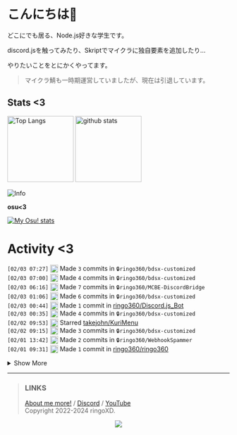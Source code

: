 # こんにちは👋
<!--
<a href="https://ringoxd.pages.dev"><img src="https://avatars.githubusercontent.com/u/105296365" align="right"></a>
-->

どこにでも居る、Node.js好きな学生です。

discord.jsを触ってみたり、Skriptでマイクラに独自要素を追加したり...

やりたいことをとにかくやってます。

> マイクラ鯖も一時期運営していましたが、現在は引退しています。

## Stats <3

<p align="left"> 
  <img alt="Top Langs" height="150px" src="https://github-readme-stats.vercel.app/api/top-langs/?username=ringo360&layout=compact&count_private=true&show_icons=true&theme=tokyonight&custom_title=Used%20Languages!" />
  <img alt="github stats" height="150px" src="https://github-readme-stats.vercel.app/api?username=ringo360&count_private=true&show_icons=true&show_icons=true&theme=tokyonight&custom_title=My%20stats%20<3" />
</p>

![Info](http://github-profile-summary-cards.vercel.app/api/cards/profile-details?username=ringo360&theme=tokyonight)


**osu<3**

[![My Osu! stats](https://osu-sig.vercel.app/card?user=P360Rythm&mode=std&lang=en&blur=6&animation=true&hue=307&mini=true)](https://osu.ppy.sh/users/24734251/)

<!--[![Github activity graph](https://github-readme-activity-graph.vercel.app/graph?username=ringo360&bg_color=000024&color=00ff00&line=8080ff&point=d0d0ff&area=true&hide_border=true)](https://github.com/ashutosh00710/github-readme-activity-graph)-->
<!--[![github-chart](https://github-chart.vercel.app/api?user=ringo360)]-->

# Activity <3
<!--START_SECTION:activity-->
`[02/03 07:27]` <img alt="📝" src="https://github.com/cheesits456/github-activity-readme/raw/master/icons/commit.png" align="top" height="18"> Made `3` commits in <span title="Private Repo">`🔒ringo360/bdsx-customized`</span>  
`[02/03 07:00]` <img alt="📝" src="https://github.com/cheesits456/github-activity-readme/raw/master/icons/commit.png" align="top" height="18"> Made `4` commits in <span title="Private Repo">`🔒ringo360/bdsx-customized`</span>  
`[02/03 06:16]` <img alt="📝" src="https://github.com/cheesits456/github-activity-readme/raw/master/icons/commit.png" align="top" height="18"> Made `7` commits in <span title="Private Repo">`🔒ringo360/MCBE-DiscordBridge`</span>  
`[02/03 01:06]` <img alt="📝" src="https://github.com/cheesits456/github-activity-readme/raw/master/icons/commit.png" align="top" height="18"> Made `6` commits in <span title="Private Repo">`🔒ringo360/bdsx-customized`</span>  
`[02/03 00:44]` <img alt="📝" src="https://github.com/cheesits456/github-activity-readme/raw/master/icons/commit.png" align="top" height="18"> Made `1` commit in [ringo360/Discord.js_Bot](https://github.com/ringo360/Discord.js_Bot)  
`[02/03 00:35]` <img alt="📝" src="https://github.com/cheesits456/github-activity-readme/raw/master/icons/commit.png" align="top" height="18"> Made `4` commits in <span title="Private Repo">`🔒ringo360/bdsx-customized`</span>  
`[02/02 09:53]` <img alt="⭐" src="https://github.com/cheesits456/github-activity-readme/raw/master/icons/star.png" align="top" height="18"> Starred [takejohn/KuriMenu](https://github.com/takejohn/KuriMenu)  
`[02/02 09:15]` <img alt="📝" src="https://github.com/cheesits456/github-activity-readme/raw/master/icons/commit.png" align="top" height="18"> Made `3` commits in <span title="Private Repo">`🔒ringo360/bdsx-customized`</span>  
`[02/01 13:42]` <img alt="📝" src="https://github.com/cheesits456/github-activity-readme/raw/master/icons/commit.png" align="top" height="18"> Made `2` commits in <span title="Private Repo">`🔒ringo360/WebhookSpammer`</span>  
`[02/01 09:31]` <img alt="📝" src="https://github.com/cheesits456/github-activity-readme/raw/master/icons/commit.png" align="top" height="18"> Made `1` commit in [ringo360/ringo360](https://github.com/ringo360/ringo360)  

<details><summary>Show More</summary>

`[02/01 09:16]` <img alt="📝" src="https://github.com/cheesits456/github-activity-readme/raw/master/icons/commit.png" align="top" height="18"> Made `2` commits in [ringo360/bdsx-proxy-checker](https://github.com/ringo360/bdsx-proxy-checker)  
`[02/01 09:15]` <img alt="📝" src="https://github.com/cheesits456/github-activity-readme/raw/master/icons/commit.png" align="top" height="18"> Made `11` commits in <span title="Private Repo">`🔒ringo360/bdsx-customized`</span>  
`[02/01 04:21]` <img alt="⭐" src="https://github.com/cheesits456/github-activity-readme/raw/master/icons/star.png" align="top" height="18"> Starred [Alizq/CustomGui-Text](https://github.com/Alizq/CustomGui-Text)  
`[01/31 14:17]` <img alt="📝" src="https://github.com/cheesits456/github-activity-readme/raw/master/icons/commit.png" align="top" height="18"> Made `3` commits in <span title="Private Repo">`🔒ringo360/bdsx-customized`</span>  
`[01/31 11:30]` <img alt="📝" src="https://github.com/cheesits456/github-activity-readme/raw/master/icons/commit.png" align="top" height="18"> Made `1` commit in [ringo360/ringo360](https://github.com/ringo360/ringo360)  
`[01/31 11:08]` <img alt="⭐" src="https://github.com/cheesits456/github-activity-readme/raw/master/icons/star.png" align="top" height="18"> Starred [Alizq/Imgs](https://github.com/Alizq/Imgs)  
`[01/31 11:08]` <img alt="⭐" src="https://github.com/cheesits456/github-activity-readme/raw/master/icons/star.png" align="top" height="18"> Starred [EdamAme-x/IP-spoofing-js](https://github.com/EdamAme-x/IP-spoofing-js)  
`[01/30 14:00]` <img alt="📝" src="https://github.com/cheesits456/github-activity-readme/raw/master/icons/commit.png" align="top" height="18"> Made `14` commits in <span title="Private Repo">`🔒ringo360/bdsx-customized`</span>  
`[01/30 09:29]` <img alt="📂" src="https://github.com/cheesits456/github-activity-readme/raw/master/icons/create-branch.png" align="top" height="18"> Created branch [`main`](https://github.com/ringo360/bdsx-proxy-checker/tree/main) in [ringo360/bdsx-proxy-checker](https://github.com/ringo360/bdsx-proxy-checker)  
`[01/30 09:29]` <img alt="➕" src="https://github.com/cheesits456/github-activity-readme/raw/master/icons/create-repo.png" align="top" height="18"> Created repository [ringo360/bdsx-proxy-checker](https://github.com/ringo360/bdsx-proxy-checker)  
`[01/29 13:06]` <img alt="📝" src="https://github.com/cheesits456/github-activity-readme/raw/master/icons/commit.png" align="top" height="18"> Made `4` commits in [ringo360/Discord.js_Bot](https://github.com/ringo360/Discord.js_Bot)  
`[01/29 09:46]` <img alt="📝" src="https://github.com/cheesits456/github-activity-readme/raw/master/icons/commit.png" align="top" height="18"> Made `1` commit in <span title="Private Repo">`🔒ringo360/bdsx-customized`</span>  
`[01/29 02:55]` <img alt="⭐" src="https://github.com/cheesits456/github-activity-readme/raw/master/icons/star.png" align="top" height="18"> Starred [Rmejia39/DiscordAccountTokenGenerator](https://github.com/Rmejia39/DiscordAccountTokenGenerator)  
`[01/29 02:47]` <img alt="⭐" src="https://github.com/cheesits456/github-activity-readme/raw/master/icons/star.png" align="top" height="18"> Starred [Aspw-w/Existent-Reborn](https://github.com/Aspw-w/Existent-Reborn)  
`[01/29 02:47]` <img alt="⭐" src="https://github.com/cheesits456/github-activity-readme/raw/master/icons/star.png" align="top" height="18"> Starred [silvanohirtie/Discord-Token-Generator](https://github.com/silvanohirtie/Discord-Token-Generator)  
`[01/28 12:10]` <img alt="📝" src="https://github.com/cheesits456/github-activity-readme/raw/master/icons/commit.png" align="top" height="18"> Made `5` commits in <span title="Private Repo">`🔒ringo360/MCBE-DiscordBridge`</span>  
`[01/28 07:16]` <img alt="📂" src="https://github.com/cheesits456/github-activity-readme/raw/master/icons/create-branch.png" align="top" height="18"> Created branch [`master`](https://github.com/ringo360/pages-with-astro/tree/master) in [ringo360/pages-with-astro](https://github.com/ringo360/pages-with-astro)  
`[01/28 07:16]` <img alt="➕" src="https://github.com/cheesits456/github-activity-readme/raw/master/icons/create-repo.png" align="top" height="18"> Created repository [ringo360/pages-with-astro](https://github.com/ringo360/pages-with-astro)  
`[01/28 06:49]` <img alt="📂" src="https://github.com/cheesits456/github-activity-readme/raw/master/icons/create-branch.png" align="top" height="18"> Created branch [`main`](https://github.com/ringo360/gomipage/tree/main) in [ringo360/gomipage](https://github.com/ringo360/gomipage)  
`[01/28 06:49]` <img alt="➕" src="https://github.com/cheesits456/github-activity-readme/raw/master/icons/create-repo.png" align="top" height="18"> Created repository [ringo360/gomipage](https://github.com/ringo360/gomipage)  
`[01/28 05:02]` <img alt="📝" src="https://github.com/cheesits456/github-activity-readme/raw/master/icons/commit.png" align="top" height="18"> Made `1` commit in <span title="Private Repo">`🔒ringo360/bdsx-customized`</span>  
`[01/27 10:20]` <img alt="📝" src="https://github.com/cheesits456/github-activity-readme/raw/master/icons/commit.png" align="top" height="18"> Made `3` commits in <span title="Private Repo">`🔒ringo360/MCBE-DiscordBridge`</span>  
`[01/27 09:55]` <img alt="📝" src="https://github.com/cheesits456/github-activity-readme/raw/master/icons/commit.png" align="top" height="18"> Made `1` commit in <span title="Private Repo">`🔒ringo360/bdsx-customized`</span>  
`[01/27 09:55]` <img alt="📝" src="https://github.com/cheesits456/github-activity-readme/raw/master/icons/commit.png" align="top" height="18"> Made `1` commit in [ringo360/ping-watcher](https://github.com/ringo360/ping-watcher)  
`[01/27 09:54]` <img alt="📝" src="https://github.com/cheesits456/github-activity-readme/raw/master/icons/commit.png" align="top" height="18"> Made `3` commits in <span title="Private Repo">`🔒ringo360/MCBE-DiscordBridge`</span>  
`[01/27 08:12]` <img alt="🍴" src="https://github.com/cheesits456/github-activity-readme/raw/master/icons/fork.png" align="top" height="18"> Forked [EdamAme-x/deno-deploy-ddoser](https://github.com/EdamAme-x/deno-deploy-ddoser) to [ringo360/deno-deploy-stresser](https://github.com/ringo360/deno-deploy-stresser)  
`[01/27 07:35]` <img alt="📝" src="https://github.com/cheesits456/github-activity-readme/raw/master/icons/commit.png" align="top" height="18"> Made `4` commits in [ringo360/Discord.js_Bot](https://github.com/ringo360/Discord.js_Bot)  
`[01/26 01:17]` <img alt="⭐" src="https://github.com/cheesits456/github-activity-readme/raw/master/icons/star.png" align="top" height="18"> Starred [LaciaRD000/utils](https://github.com/LaciaRD000/utils)  
`[01/26 01:16]` <img alt="⭐" src="https://github.com/cheesits456/github-activity-readme/raw/master/icons/star.png" align="top" height="18"> Starred [svc-develop-team/so-vits-svc](https://github.com/svc-develop-team/so-vits-svc)  
`[01/25 09:19]` <img alt="📝" src="https://github.com/cheesits456/github-activity-readme/raw/master/icons/commit.png" align="top" height="18"> Made `1` commit in [ringo360/Discord.js_Bot](https://github.com/ringo360/Discord.js_Bot)  
`[01/25 08:10]` <img alt="📝" src="https://github.com/cheesits456/github-activity-readme/raw/master/icons/commit.png" align="top" height="18"> Made `11` commits in <span title="Private Repo">`🔒ringo360/bdsx-customized`</span>  
`[01/24 00:47]` <img alt="🗣" src="https://github.com/cheesits456/github-activity-readme/raw/master/icons/comment.png" align="top" height="18"> Commented on [`#1`](https://github.com//ringo360/ping-watcher/issues/1 'Webhookの送信カウントがリセットされない') in [ringo360/ping-watcher](https://github.com/ringo360/ping-watcher)  
`[01/24 00:47]` <img alt="❗️" src="https://github.com/cheesits456/github-activity-readme/raw/master/icons/issue.png" align="top" height="18"> Closed issue [`#1`](https://github.com//ringo360/ping-watcher/issues/1 'Webhookの送信カウントがリセットされない') in [ringo360/ping-watcher](https://github.com/ringo360/ping-watcher)  
`[01/24 00:43]` <img alt="📝" src="https://github.com/cheesits456/github-activity-readme/raw/master/icons/commit.png" align="top" height="18"> Made `1` commit in [ringo360/ping-watcher](https://github.com/ringo360/ping-watcher)  
`[01/23 09:34]` <img alt="❗️" src="https://github.com/cheesits456/github-activity-readme/raw/master/icons/issue.png" align="top" height="18"> Opened issue [`#1`](https://github.com//ringo360/ping-watcher/issues/1 'Webhookの送信カウントがリセットされない') in [ringo360/ping-watcher](https://github.com/ringo360/ping-watcher)  
`[01/22 06:12]` <img alt="⭐" src="https://github.com/cheesits456/github-activity-readme/raw/master/icons/star.png" align="top" height="18"> Starred [SinonomeNetwork/ChatChanBeta](https://github.com/SinonomeNetwork/ChatChanBeta)  
`[01/21 04:24]` <img alt="📝" src="https://github.com/cheesits456/github-activity-readme/raw/master/icons/commit.png" align="top" height="18"> Made `7` commits in [ringo360/ping-watcher](https://github.com/ringo360/ping-watcher)  
`[01/21 02:28]` <img alt="📂" src="https://github.com/cheesits456/github-activity-readme/raw/master/icons/create-branch.png" align="top" height="18"> Created branch [`main`](https://github.com/ringo360/ping-watcher/tree/main) in [ringo360/ping-watcher](https://github.com/ringo360/ping-watcher)  
`[01/21 02:28]` <img alt="➕" src="https://github.com/cheesits456/github-activity-readme/raw/master/icons/create-repo.png" align="top" height="18"> Created repository [ringo360/ping-watcher](https://github.com/ringo360/ping-watcher)  
`[01/21 02:06]` <img alt="📝" src="https://github.com/cheesits456/github-activity-readme/raw/master/icons/commit.png" align="top" height="18"> Made `1` commit in <span title="Private Repo">`🔒ringo360/bdsx-customized`</span>  
`[01/20 14:41]` <img alt="📝" src="https://github.com/cheesits456/github-activity-readme/raw/master/icons/commit.png" align="top" height="18"> Made `3` commits in [SinonomeNetwork/ChatChanBeta](https://github.com/SinonomeNetwork/ChatChanBeta)  
`[01/20 14:33]` <img alt="❌" src="https://github.com/cheesits456/github-activity-readme/raw/master/icons/delete.png" align="top" height="18"> Deleted `uwu` from [ringo360/ChatChanBeta](https://github.com/ringo360/ChatChanBeta)  
`[01/20 14:28]` <img alt="✅" src="https://github.com/cheesits456/github-activity-readme/raw/master/icons/pr-open.png" align="top" height="18"> Opened PR [`#1`](https://github.com//SinonomeNetwork/ChatChanBeta/pull/1 'updateコマンドの追加とpackage.jsonの調整') in [SinonomeNetwork/ChatChanBeta](https://github.com/SinonomeNetwork/ChatChanBeta)  
`[01/20 14:25]` <img alt="📝" src="https://github.com/cheesits456/github-activity-readme/raw/master/icons/commit.png" align="top" height="18"> Made `2` commits in [ringo360/ChatChanBeta](https://github.com/ringo360/ChatChanBeta)  
`[01/20 14:22]` <img alt="📂" src="https://github.com/cheesits456/github-activity-readme/raw/master/icons/create-branch.png" align="top" height="18"> Created branch [`uwu`](https://github.com/ringo360/ChatChanBeta/tree/uwu) in [ringo360/ChatChanBeta](https://github.com/ringo360/ChatChanBeta)  
`[01/20 14:20]` <img alt="🍴" src="https://github.com/cheesits456/github-activity-readme/raw/master/icons/fork.png" align="top" height="18"> Forked [SinonomeNetwork/ChatChanBeta](https://github.com/SinonomeNetwork/ChatChanBeta) to [ringo360/ChatChanBeta](https://github.com/ringo360/ChatChanBeta)  
`[01/20 13:42]` <img alt="📝" src="https://github.com/cheesits456/github-activity-readme/raw/master/icons/commit.png" align="top" height="18"> Made `14` commits in <span title="Private Repo">`🔒ringo360/bdsx-customized`</span>  
`[01/20 07:07]` <img alt="📝" src="https://github.com/cheesits456/github-activity-readme/raw/master/icons/commit.png" align="top" height="18"> Made `5` commits in <span title="Private Repo">`🔒ringo360/MCBE-DiscordBridge`</span>  
`[01/20 03:15]` <img alt="📝" src="https://github.com/cheesits456/github-activity-readme/raw/master/icons/commit.png" align="top" height="18"> Made `7` commits in <span title="Private Repo">`🔒ringo360/bdsx-customized`</span>  
`[01/19 08:38]` <img alt="📂" src="https://github.com/cheesits456/github-activity-readme/raw/master/icons/create-branch.png" align="top" height="18"> Created branch `main` in <span title="Private Repo">`🔒ringo360/bdsx-proxy-protocol-supporter`</span>  
`[01/19 08:38]` <img alt="➕" src="https://github.com/cheesits456/github-activity-readme/raw/master/icons/create-repo.png" align="top" height="18"> Created repository <span title="Private Repo">`🔒ringo360/bdsx-proxy-protocol-supporter`</span>  
`[01/14 15:37]` <img alt="📝" src="https://github.com/cheesits456/github-activity-readme/raw/master/icons/commit.png" align="top" height="18"> Made `3205` commits in [ringo360/register](https://github.com/ringo360/register)  
`[01/14 11:00]` <img alt="⭐" src="https://github.com/cheesits456/github-activity-readme/raw/master/icons/star.png" align="top" height="18"> Starred [thehappydinoa/iOSRestrictionBruteForce](https://github.com/thehappydinoa/iOSRestrictionBruteForce)  
`[01/13 12:40]` <img alt="⭐" src="https://github.com/cheesits456/github-activity-readme/raw/master/icons/star.png" align="top" height="18"> Starred [replydev/Quboscanner](https://github.com/replydev/Quboscanner)  
`[01/12 17:47]` <img alt="⭐" src="https://github.com/cheesits456/github-activity-readme/raw/master/icons/star.png" align="top" height="18"> Starred [BitCrackers/AmongUsMenu](https://github.com/BitCrackers/AmongUsMenu)  
`[01/12 09:51]` <img alt="⭐" src="https://github.com/cheesits456/github-activity-readme/raw/master/icons/star.png" align="top" height="18"> Starred [discord/cloudflare-sample-app](https://github.com/discord/cloudflare-sample-app)  
`[01/11 13:34]` <img alt="📝" src="https://github.com/cheesits456/github-activity-readme/raw/master/icons/commit.png" align="top" height="18"> Made `1` commit in [ringo360/Skript-Example](https://github.com/ringo360/Skript-Example)  
`[01/11 12:47]` <img alt="📂" src="https://github.com/cheesits456/github-activity-readme/raw/master/icons/create-branch.png" align="top" height="18"> Created branch [`main`](https://github.com/ringo360/Skript-Example/tree/main) in [ringo360/Skript-Example](https://github.com/ringo360/Skript-Example)  
`[01/11 12:47]` <img alt="➕" src="https://github.com/cheesits456/github-activity-readme/raw/master/icons/create-repo.png" align="top" height="18"> Created repository [ringo360/Skript-Example](https://github.com/ringo360/Skript-Example)  
`[01/10 15:26]` <img alt="📝" src="https://github.com/cheesits456/github-activity-readme/raw/master/icons/commit.png" align="top" height="18"> Made `21` commits in [MCSV-Network/TestServ-Bot](https://github.com/MCSV-Network/TestServ-Bot)  
`[01/10 13:31]` <img alt="📂" src="https://github.com/cheesits456/github-activity-readme/raw/master/icons/create-branch.png" align="top" height="18"> Created branch `main` in <span title="Private Repo">`🔒MCSV-Network/TestServ-Bot`</span>  
`[01/10 13:31]` <img alt="➕" src="https://github.com/cheesits456/github-activity-readme/raw/master/icons/create-repo.png" align="top" height="18"> Created repository <span title="Private Repo">`🔒MCSV-Network/TestServ-Bot`</span>  
`[01/09 18:16]` <img alt="⭐" src="https://github.com/cheesits456/github-activity-readme/raw/master/icons/star.png" align="top" height="18"> Starred [bea4dev/Chiyogami](https://github.com/bea4dev/Chiyogami)  
`[01/09 09:08]` <img alt="📝" src="https://github.com/cheesits456/github-activity-readme/raw/master/icons/commit.png" align="top" height="18"> Made `2` commits in [ringo360/Discord.js_Bot](https://github.com/ringo360/Discord.js_Bot)  
`[01/07 13:55]` <img alt="⭐" src="https://github.com/cheesits456/github-activity-readme/raw/master/icons/star.png" align="top" height="18"> Starred [discordtics/token-gen](https://github.com/discordtics/token-gen)  
`[01/07 11:26]` <img alt="✅" src="https://github.com/cheesits456/github-activity-readme/raw/master/icons/pr-open.png" align="top" height="18"> Opened PR [`#44`](https://github.com//joinmisskey/api/pull/44 'Add misskey.pkkis.com') in [joinmisskey/api](https://github.com/joinmisskey/api)  
`[01/07 11:24]` <img alt="📂" src="https://github.com/cheesits456/github-activity-readme/raw/master/icons/create-branch.png" align="top" height="18"> Created branch [`add-host`](https://github.com/ringo360/misskeyhub/tree/add-host) in [ringo360/misskeyhub](https://github.com/ringo360/misskeyhub)  
`[01/07 11:19]` <img alt="🍴" src="https://github.com/cheesits456/github-activity-readme/raw/master/icons/fork.png" align="top" height="18"> Forked [joinmisskey/api](https://github.com/joinmisskey/api) to [ringo360/misskeyhub](https://github.com/ringo360/misskeyhub)  
`[01/07 10:50]` <img alt="📝" src="https://github.com/cheesits456/github-activity-readme/raw/master/icons/commit.png" align="top" height="18"> Made `2` commits in [ringo360/Sekai.Explode-Misskey](https://github.com/ringo360/Sekai.Explode-Misskey)  
`[01/07 07:13]` <img alt="📂" src="https://github.com/cheesits456/github-activity-readme/raw/master/icons/create-branch.png" align="top" height="18"> Created branch [`main`](https://github.com/ringo360/Sekai.Explode-Misskey/tree/main) in [ringo360/Sekai.Explode-Misskey](https://github.com/ringo360/Sekai.Explode-Misskey)  
`[01/07 07:13]` <img alt="➕" src="https://github.com/cheesits456/github-activity-readme/raw/master/icons/create-repo.png" align="top" height="18"> Created repository [ringo360/Sekai.Explode-Misskey](https://github.com/ringo360/Sekai.Explode-Misskey)  
`[01/06 15:25]` <img alt="📝" src="https://github.com/cheesits456/github-activity-readme/raw/master/icons/commit.png" align="top" height="18"> Made `4` commits in [ringo360/sekai](https://github.com/ringo360/sekai)  
`[01/04 13:47]` <img alt="📝" src="https://github.com/cheesits456/github-activity-readme/raw/master/icons/commit.png" align="top" height="18"> Made `2` commits in [ringo360/Discord.js_Bot](https://github.com/ringo360/Discord.js_Bot)  
`[01/03 08:46]` <img alt="📝" src="https://github.com/cheesits456/github-activity-readme/raw/master/icons/commit.png" align="top" height="18"> Made `1` commit in <span title="Private Repo">`🔒MCSV-Network/Verify`</span>  
`[01/03 08:44]` <img alt="📝" src="https://github.com/cheesits456/github-activity-readme/raw/master/icons/commit.png" align="top" height="18"> Made `4` commits in <span title="Private Repo">`🔒ringo360/VerifyPlus`</span>  
`[01/02 17:15]` <img alt="📝" src="https://github.com/cheesits456/github-activity-readme/raw/master/icons/commit.png" align="top" height="18"> Made `1` commit in [ringo360/sekai](https://github.com/ringo360/sekai)  
`[01/02 17:15]` <img alt="⭐" src="https://github.com/cheesits456/github-activity-readme/raw/master/icons/star.png" align="top" height="18"> Starred [BootleggersROM/BootleggersROM.github.io](https://github.com/BootleggersROM/BootleggersROM.github.io)  
`[01/02 17:01]` <img alt="📝" src="https://github.com/cheesits456/github-activity-readme/raw/master/icons/commit.png" align="top" height="18"> Made `3` commits in [ringo360/sekai](https://github.com/ringo360/sekai)  
`[01/02 16:55]` <img alt="📂" src="https://github.com/cheesits456/github-activity-readme/raw/master/icons/create-branch.png" align="top" height="18"> Created branch [`main`](https://github.com/ringo360/sekai/tree/main) in [ringo360/sekai](https://github.com/ringo360/sekai)  
`[01/02 16:55]` <img alt="➕" src="https://github.com/cheesits456/github-activity-readme/raw/master/icons/create-repo.png" align="top" height="18"> Created repository [ringo360/sekai](https://github.com/ringo360/sekai)  
`[01/02 16:43]` <img alt="📝" src="https://github.com/cheesits456/github-activity-readme/raw/master/icons/commit.png" align="top" height="18"> Made `8` commits in [ringo360/Discord.js_Bot](https://github.com/ringo360/Discord.js_Bot)  
`[01/02 14:52]` <img alt="📂" src="https://github.com/cheesits456/github-activity-readme/raw/master/icons/create-branch.png" align="top" height="18"> Created branch `main` in <span title="Private Repo">`🔒ringo360/VerifyPlus`</span>  
`[01/02 14:52]` <img alt="➕" src="https://github.com/cheesits456/github-activity-readme/raw/master/icons/create-repo.png" align="top" height="18"> Created repository <span title="Private Repo">`🔒ringo360/VerifyPlus`</span>  
`[01/02 12:52]` <img alt="📝" src="https://github.com/cheesits456/github-activity-readme/raw/master/icons/commit.png" align="top" height="18"> Made `27` commits in [ringo360/Discord.js_Bot](https://github.com/ringo360/Discord.js_Bot)  
`[01/02 04:41]` <img alt="📝" src="https://github.com/cheesits456/github-activity-readme/raw/master/icons/commit.png" align="top" height="18"> Made `1` commit in [ringo360/ringo360.github.io](https://github.com/ringo360/ringo360.github.io)  
`[01/02 04:39]` <img alt="📝" src="https://github.com/cheesits456/github-activity-readme/raw/master/icons/commit.png" align="top" height="18"> Made `24` commits in [ringo360/Discord.js_Bot](https://github.com/ringo360/Discord.js_Bot)  
`[01/01 06:35]` <img alt="⭐" src="https://github.com/cheesits456/github-activity-readme/raw/master/icons/star.png" align="top" height="18"> Starred [gbghfghf/Helium](https://github.com/gbghfghf/Helium)  
`[01/01 05:43]` <img alt="⭐" src="https://github.com/cheesits456/github-activity-readme/raw/master/icons/star.png" align="top" height="18"> Starred [donnemartin/system-design-primer](https://github.com/donnemartin/system-design-primer)  
`[01/01 02:04]` <img alt="⭐" src="https://github.com/cheesits456/github-activity-readme/raw/master/icons/star.png" align="top" height="18"> Starred [takejohn/Bask](https://github.com/takejohn/Bask)  
`[01/01 02:04]` <img alt="⭐" src="https://github.com/cheesits456/github-activity-readme/raw/master/icons/star.png" align="top" height="18"> Starred [Sayrix/Ticket-Bot](https://github.com/Sayrix/Ticket-Bot)  
`[12/31 12:29]` <img alt="⭐" src="https://github.com/cheesits456/github-activity-readme/raw/master/icons/star.png" align="top" height="18"> Starred [ambiennt/KeyPatcher](https://github.com/ambiennt/KeyPatcher)  
`[12/30 15:14]` <img alt="⭐" src="https://github.com/cheesits456/github-activity-readme/raw/master/icons/star.png" align="top" height="18"> Starred [movie-web/movie-web](https://github.com/movie-web/movie-web)  
`[12/30 12:01]` <img alt="⭐" src="https://github.com/cheesits456/github-activity-readme/raw/master/icons/star.png" align="top" height="18"> Starred [EdamAme-x/webSiteToAppConverter](https://github.com/EdamAme-x/webSiteToAppConverter)  
`[12/30 11:52]` <img alt="⭐" src="https://github.com/cheesits456/github-activity-readme/raw/master/icons/star.png" align="top" height="18"> Starred [Minto-Network/Website](https://github.com/Minto-Network/Website)  
`[12/30 11:52]` <img alt="⭐" src="https://github.com/cheesits456/github-activity-readme/raw/master/icons/star.png" align="top" height="18"> Starred [1-Rasky-1/MinecraftOPHack](https://github.com/1-Rasky-1/MinecraftOPHack)  
`[12/28 17:05]` <img alt="📝" src="https://github.com/cheesits456/github-activity-readme/raw/master/icons/commit.png" align="top" height="18"> Made `1` commit in [ringo360/ringo360](https://github.com/ringo360/ringo360)  
`[12/28 16:55]` <img alt="📝" src="https://github.com/cheesits456/github-activity-readme/raw/master/icons/commit.png" align="top" height="18"> Made `9` commits in <span title="Private Repo">`🔒ringo360/Spammer.js`</span>  
`[12/28 04:59]` <img alt="🍴" src="https://github.com/cheesits456/github-activity-readme/raw/master/icons/fork.png" align="top" height="18"> Forked [ethan-davies/InternalNotifications](https://github.com/ethan-davies/InternalNotifications) to [ringo360/InAppNotifications](https://github.com/ringo360/InAppNotifications)  
`[12/28 04:57]` <img alt="⭐" src="https://github.com/cheesits456/github-activity-readme/raw/master/icons/star.png" align="top" height="18"> Starred [Syncxv/vc-message-logger-enhanced](https://github.com/Syncxv/vc-message-logger-enhanced)  
`[12/27 13:52]` <img alt="📝" src="https://github.com/cheesits456/github-activity-readme/raw/master/icons/commit.png" align="top" height="18"> Made `5` commits in <span title="Private Repo">`🔒ringo360/Spammer.js`</span>  
`[12/27 12:50]` <img alt="📝" src="https://github.com/cheesits456/github-activity-readme/raw/master/icons/commit.png" align="top" height="18"> Made `2` commits in <span title="Private Repo">`🔒ringo360/Spammer.js`</span>  
`[12/27 09:11]` <img alt="📂" src="https://github.com/cheesits456/github-activity-readme/raw/master/icons/create-branch.png" align="top" height="18"> Created branch `main` in <span title="Private Repo">`🔒ringo360/Spammer.js`</span>  
`[12/27 09:10]` <img alt="➕" src="https://github.com/cheesits456/github-activity-readme/raw/master/icons/create-repo.png" align="top" height="18"> Created repository <span title="Private Repo">`🔒ringo360/Spammer.js`</span>  
`[12/27 08:16]` <img alt="📝" src="https://github.com/cheesits456/github-activity-readme/raw/master/icons/commit.png" align="top" height="18"> Made `12` commits in [ringo360/Discord.js_Bot](https://github.com/ringo360/Discord.js_Bot)  
`[12/26 13:48]` <img alt="⭐" src="https://github.com/cheesits456/github-activity-readme/raw/master/icons/star.png" align="top" height="18"> Starred [takejohn/SkCoAPI](https://github.com/takejohn/SkCoAPI)  
`[12/26 12:48]` <img alt="📝" src="https://github.com/cheesits456/github-activity-readme/raw/master/icons/commit.png" align="top" height="18"> Made `4` commits in [ringo360/Discord.js_Bot](https://github.com/ringo360/Discord.js_Bot)  
`[12/26 04:57]` <img alt="📝" src="https://github.com/cheesits456/github-activity-readme/raw/master/icons/commit.png" align="top" height="18"> Made `1` commit in [ringo360/CDN-Uploader](https://github.com/ringo360/CDN-Uploader)  
`[12/26 04:38]` <img alt="⭐" src="https://github.com/cheesits456/github-activity-readme/raw/master/icons/star.png" align="top" height="18"> Starred [EdamAme-x/r18-image-webhook-bot](https://github.com/EdamAme-x/r18-image-webhook-bot)  
`[12/25 13:07]` <img alt="📝" src="https://github.com/cheesits456/github-activity-readme/raw/master/icons/commit.png" align="top" height="18"> Made `4` commits in [ringo360/CDN-Uploader](https://github.com/ringo360/CDN-Uploader)  
`[12/25 12:20]` <img alt="📂" src="https://github.com/cheesits456/github-activity-readme/raw/master/icons/create-branch.png" align="top" height="18"> Created branch [`main`](https://github.com/ringo360/CDN-Uploader/tree/main) in [ringo360/CDN-Uploader](https://github.com/ringo360/CDN-Uploader)  
`[12/25 12:20]` <img alt="➕" src="https://github.com/cheesits456/github-activity-readme/raw/master/icons/create-repo.png" align="top" height="18"> Created repository [ringo360/CDN-Uploader](https://github.com/ringo360/CDN-Uploader)  
`[12/24 11:45]` <img alt="📂" src="https://github.com/cheesits456/github-activity-readme/raw/master/icons/create-branch.png" align="top" height="18"> Created branch [`main`](https://github.com/ringo360/Learn_Java/tree/main) in [ringo360/Learn_Java](https://github.com/ringo360/Learn_Java)  
`[12/24 11:45]` <img alt="➕" src="https://github.com/cheesits456/github-activity-readme/raw/master/icons/create-repo.png" align="top" height="18"> Created repository [ringo360/Learn_Java](https://github.com/ringo360/Learn_Java)  
`[12/24 09:08]` <img alt="📝" src="https://github.com/cheesits456/github-activity-readme/raw/master/icons/commit.png" align="top" height="18"> Made `8` commits in <span title="Private Repo">`🔒ringo360/WebhookSpammer`</span>  
`[12/24 07:37]` <img alt="📂" src="https://github.com/cheesits456/github-activity-readme/raw/master/icons/create-branch.png" align="top" height="18"> Created branch `main` in <span title="Private Repo">`🔒ringo360/WebhookSpammer`</span>  
`[12/24 07:37]` <img alt="➕" src="https://github.com/cheesits456/github-activity-readme/raw/master/icons/create-repo.png" align="top" height="18"> Created repository <span title="Private Repo">`🔒ringo360/WebhookSpammer`</span>  
`[12/24 06:41]` <img alt="📂" src="https://github.com/cheesits456/github-activity-readme/raw/master/icons/create-branch.png" align="top" height="18"> Created branch `main` in <span title="Private Repo">`🔒ringo360/Spammer`</span>  
`[12/24 06:41]` <img alt="➕" src="https://github.com/cheesits456/github-activity-readme/raw/master/icons/create-repo.png" align="top" height="18"> Created repository <span title="Private Repo">`🔒ringo360/Spammer`</span>  
`[12/23 12:40]` <img alt="⭐" src="https://github.com/cheesits456/github-activity-readme/raw/master/icons/star.png" align="top" height="18"> Starred [virtkick/http-master](https://github.com/virtkick/http-master)  
`[12/23 12:15]` <img alt="⭐" src="https://github.com/cheesits456/github-activity-readme/raw/master/icons/star.png" align="top" height="18"> Starred [vanten-s/Femboy-Guide](https://github.com/vanten-s/Femboy-Guide)  
`[12/23 12:00]` <img alt="📝" src="https://github.com/cheesits456/github-activity-readme/raw/master/icons/commit.png" align="top" height="18"> Made `1` commit in [ringo360/ringo360](https://github.com/ringo360/ringo360)  
`[12/23 11:45]` <img alt="⭐" src="https://github.com/cheesits456/github-activity-readme/raw/master/icons/star.png" align="top" height="18"> Starred [mthenw/frontail](https://github.com/mthenw/frontail)  

</details>
<!--END_SECTION:activity-->

***

> ### LINKS
> [About me more!](https://ringoxd.dev/) / [Discord](https://ringoxd.dev/discord/) / [YouTube](https://www.youtube.com/@ringo360xd)<br>
> Copyright 2022-2024 ringoXD.

<p align="center"><img src="https://profile-counter.glitch.me/ringo360/count.svg" /></p>
